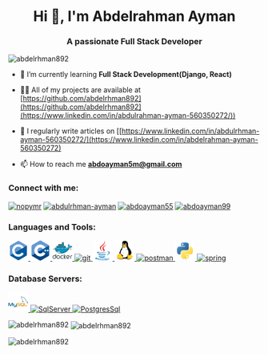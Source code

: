 <h1 align="center">Hi 👋, I'm Abdelrahman Ayman</h1>
<h3 align="center">A passionate Full Stack Developer</h3>

<p align="left"> <img src="https://komarev.com/ghpvc/?username=abdelrhman892&label=Profile%20views&color=0e75b6&style=flat" alt="abdelrhman892" /> </p>

- 🌱 I’m currently learning **Full Stack Development(Django, React)**

- 👨‍💻 All of my projects are available at [https://github.com/abdelrhman892](https://github.com/abdelrhman892](https://www.linkedin.com/in/abdulrahman-ayman-560350272/))

- 📝 I regularly write articles on [[https://www.linkedin.com/in/abdulrhman-ayman-560350272/](https://www.linkedin.com/in/abdelrahman-ayman-560350272)

- 📫 How to reach me **abdoayman5m@gmail.com**

<h3 align="left">Connect with me:</h3>
<p align="left">
<a href="https://twitter.com/nopymr" target="blank"><img align="center" src="https://raw.githubusercontent.com/rahuldkjain/github-profile-readme-generator/master/src/images/icons/Social/twitter.svg" alt="nopymr" height="30" width="40" /></a>
<a href="[https://www.linkedin.com/in/abdulrahman-ayman-560350272/] target="blank"><img align="center" src="https://raw.githubusercontent.com/rahuldkjain/github-profile-readme-generator/master/src/images/icons/Social/linked-in-alt.svg" alt="abdulrhman-ayman" height="30" width="40" /></a>
<a href="https://codeforces.com/profile/abdoayman55" target="blank"><img align="center" src="https://raw.githubusercontent.com/rahuldkjain/github-profile-readme-generator/master/src/images/icons/Social/codeforces.svg" alt="abdoayman55" height="30" width="40" /></a>
<a href="https://www.leetcode.com/abdoayman99" target="blank"><img align="center" src="https://raw.githubusercontent.com/rahuldkjain/github-profile-readme-generator/master/src/images/icons/Social/leet-code.svg" alt="abdoayman99" height="30" width="40" /></a>
</p>

<h3 align="left">Languages and Tools:</h3>
<p align="left"> <a href="https://www.cprogramming.com/" target="_blank" rel="noreferrer"> <img src="https://raw.githubusercontent.com/devicons/devicon/master/icons/c/c-original.svg" alt="c" width="40" height="40"/> </a> <a href="https://www.w3schools.com/cpp/" target="_blank" rel="noreferrer"> <img src="https://raw.githubusercontent.com/devicons/devicon/master/icons/cplusplus/cplusplus-original.svg" alt="cplusplus" width="40" height="40"/> </a> <a href="https://www.docker.com/" target="_blank" rel="noreferrer"> <img src="https://raw.githubusercontent.com/devicons/devicon/master/icons/docker/docker-original-wordmark.svg" alt="docker" width="40" height="40"/> </a> <a href="https://git-scm.com/" target="_blank" rel="noreferrer"> <img src="https://www.vectorlogo.zone/logos/git-scm/git-scm-icon.svg" alt="git" width="40" height="40"/> </a> <a href="https://www.java.com" target="_blank" rel="noreferrer"> <img src="https://raw.githubusercontent.com/devicons/devicon/master/icons/java/java-original.svg" alt="java" width="40" height="40"/> </a> <a href="https://www.linux.org/" target="_blank" rel="noreferrer"> <img src="https://raw.githubusercontent.com/devicons/devicon/master/icons/linux/linux-original.svg" alt="linux" width="40" height="40"/> </a> <a href="https://postman.com" target="_blank" rel="noreferrer"> <img src="https://www.vectorlogo.zone/logos/getpostman/getpostman-icon.svg" alt="postman" width="40" height="40"/> </a> <a href="https://www.python.org" target="_blank" rel="noreferrer"> <img src="https://raw.githubusercontent.com/devicons/devicon/master/icons/python/python-original.svg" alt="python" width="40" height="40"/> </a> <a href="https://spring.io/" target="_blank" rel="noreferrer"> <img src="https://www.vectorlogo.zone/logos/springio/springio-icon.svg" alt="spring" width="40" height="40"/> </a> </p>
<h3 align="left">Database Servers:</h3>
<p align="left">
  <a href="https://www.mysql.com/" target="_blank" rel="noreferrer"> <img src="https://raw.githubusercontent.com/devicons/devicon/master/icons/mysql/mysql-original-wordmark.svg" alt="mysql" width="40" height="40"/> </a> <a href="https://www.microsoft.com/en-us/sql-server/" target="_blank" rel="noreferrer"> <img src="https://logowik.com/content/uploads/images/microsoft-sql-server4529.jpg" alt="SqlServer" width="40" height="40"/> </a> <a href="https://www.postgresql.org/" target="_blank" rel="noreferrer"> <img src="https://cdn.icon-icons.com/icons2/2415/PNG/512/postgresql_original_wordmark_logo_icon_146392.png" alt="PostgresSql" width="40" height="40"/> </a> 
</p>

<p><img align="left" src="https://github-readme-stats.vercel.app/api/top-langs?username=abdelrhman892&show_icons=true&locale=en&layout=compact" alt="abdelrhman892" /></p>

<p>&nbsp;<img align="center" src="https://github-readme-stats.vercel.app/api?username=abdelrhman892&show_icons=true&locale=en" alt="abdelrhman892" /></p>

<p><img align="center" src="https://github-readme-streak-stats.herokuapp.com/?user=abdelrhman892&" alt="abdelrhman892" /></p>

